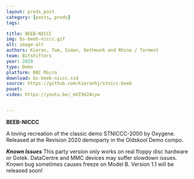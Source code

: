 ```yaml
---
layout: prods_post
category: [posts, prods]
tags: 

title: BEEB-NICCC
img: bs-beeb-niccc.gif
alt: image-alt
authors: Kieran, Tom, Simon, Dethmunk and Rhino / Torment
team: Bitshifters
year: 2020
type: Demo
platform: BBC Micro
download: bs-beeb-niccc.ssd
source: https://github.com/kieranhj/stnicc-beeb
pouet: 
video: https://youtu.be/_mVI9d2Acyw


---
```


**BEEB-NICCC**

A loving recreation of the classic demo STNICCC-2000 by Oxygene. Released at the Revision 2020 demoparty in the Oldskool Demo compo.

***Known Issues***
This party version only works on real floppy disc hardware or Gotek. DataCentre and MMC devices may suffer slowdown issues. Known bug sometimes causes freeze on Model B. Version 1.1 will be released soon!
